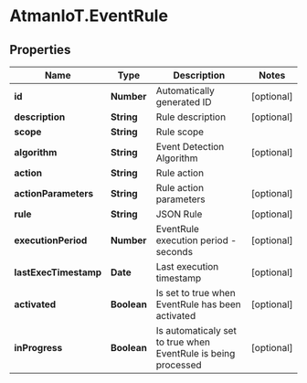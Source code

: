 # AtmanIoT.EventRule

## Properties

Name | Type | Description | Notes
------------ | ------------- | ------------- | -------------
**id** | **Number** | Automatically generated ID | [optional] 
**description** | **String** | Rule description | [optional] 
**scope** | **String** | Rule scope | 
**algorithm** | **String** | Event Detection Algorithm | [optional] 
**action** | **String** | Rule action | 
**actionParameters** | **String** | Rule action parameters | [optional] 
**rule** | **String** | JSON Rule | [optional] 
**executionPeriod** | **Number** | EventRule execution period - seconds | [optional] 
**lastExecTimestamp** | **Date** | Last execution timestamp | [optional] 
**activated** | **Boolean** | Is set to true when EventRule has been activated | [optional] 
**inProgress** | **Boolean** | Is automaticaly set to true when EventRule is being processed | [optional] 



